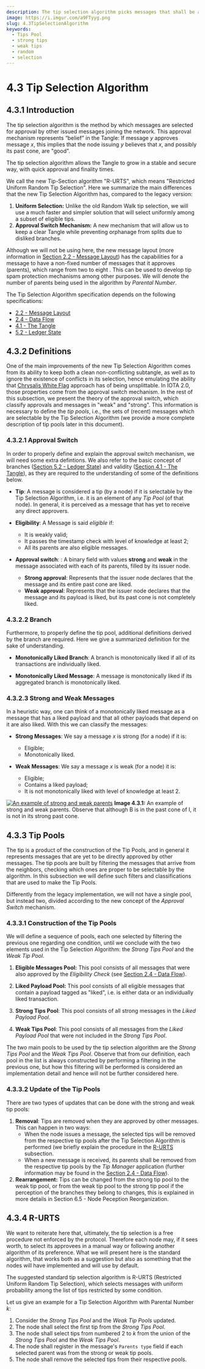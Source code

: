 ```yaml
---
description: The tip selection algorithm picks messages that shall be approved when issuing a message. It allows the Tangle to grow in a stable and secure way, with quick approval and finality times.
image: https://i.imgur.com/a9FTyyg.png
slug: 4.3TipSelectionAlgorithm
keywords:
  - Tips Pool
  - strong tips
  - weak tips
  - random
  - selection
---
```


# 4.3 Tip Selection Algorithm

## 4.3.1 Introduction

The tip selection algorithm is the method by which messages are selected for approval by other issued messages joining the network. This approval mechanism represents “belief” in the Tangle: If message $y$ approves message $x$, this implies that the node issuing $y$ believes that $x$, and possibly its past cone, are "good".

The tip selection algorithm allows the Tangle to grow in a stable and secure way, with quick approval and finality times.

We call the new Tip-Section algorithm "R-URTS", which means "Restricted Uniform Random Tip Selection". Here we summarize the main differences that the new Tip Selection Algorithm has, compared to the legacy version:

1. **Uniform Selection:** Unlike the old Random Walk tip selection, we will use a much faster and simpler solution that will select uniformly among a subset of eligible tips.
2. **Approval Switch Mechanism:** A new mechanism that will allow us to keep a clear Tangle while preventing orphanage from splits due to disliked branches.

Although we will not be using here, the new message layout (more information in [Section 2.2 - Message Layout](./2.2MessageLayout)) has the capabilities for a message to have a non-fixed number of messages that it approves (parents), which range from two to eight <!--(see [Section 4.8 - Message Creation](./4.8MessageCreation))-->. This can be used to develop tip spam protection mechanisms among other purposes. We will denote the number of parents being used in the algorithm by _Parental Number_.

The Tip Selection Algorithm specification depends on the following specifications:

- [2.2 - Message Layout](./2.2MessageLayout)
- [2.4 - Data Flow](./2.4DataFlow)
- [4.1 - The Tangle](./4.1TheTangle)
- [5.2 - Ledger State](./5.2LedgerState)

## 4.3.2 Definitions

One of the main improvements of the new Tip Selection Algorithm comes from its ability to keep both a clean non-conflicting subtangle, as well as to ignore the existence of conflicts in its selection, hence emulating the ability that [Chrysalis White Flag](https://github.com/iotaledger/protocol-rfcs/blob/master/text/0005-white-flag/0005-white-flag) approach has of being unsplittable. In IOTA 2.0, those properties come from the approval switch mechanism. In the rest of this subsection, we present the theory of the approval switch, which classify approvals and messages in "weak" and "strong". This information is necessary to define the _tip pools_, i.e., the sets of (recent) messages which are selectable by the Tip Selection Algorithm (we provide a more complete description of tip pools later in this document).

### 4.3.2.1 Approval Switch

In order to properly define and explain the approval switch mechanism, we will need some extra defintions. We also refer to the basic concept of branches ([Section 5.2 - Ledger State](./5.2LedgerState)) and validity ([Section 4.1 - The Tangle](./4.1TheTangle)), as they are required to the understanding of some of the definitions below.

- **Tip**: A message is considered a tip (by a node) if it is selectable by the Tip Selection Algorithm, i.e. it is an element of any _Tip Pool_ (of that node). In general, it is perceived as a message that has yet to receive any direct approvers.
- **Eligibility**: A Message is said _eligible_ if:

  - It is weakly valid;
  - It passes the timestamp check with level of knowledge at least 2;
  - All its parents are also eligible messages.

- **Approval switch**: : A binary field with values **strong** and **weak** in the message associated with each of its parents, filled by its issuer node.
  - **Strong approval**: Represents that the issuer node declares that the message and its entire past cone are liked.
  - **Weak approval**: Represents that the issuer node declares that the message and its payload is liked, but its past cone is not completely liked.

### 4.3.2.2 Branch

Furthermore, to properly define the tip pool, additional definitions derived by the branch are required. Here we give a summarized definition for the sake of understanding.

- **Monotonically Liked Branch**: A branch is monotonically liked if all of its transactions are individually liked.

- **Monotonically Liked Message**: A message is monotonically liked if its aggregated branch is monotonically liked.

### 4.3.2.3 Strong and Weak Messages

In a heuristic way, one can think of a monotonically liked message as a message that has a liked payload and that all other payloads that depend on it are also liked.
With this we can classify the messages:

- **Strong Messages**: We say a message $x$ is strong (for a node) if it is:

  - Eligible;
  - Monotonically liked.

- **Weak Messages**: We say a message $x$ is weak (for a node) it is:
  - Eligible;
  - Contains a liked payload;
  - It is not monotonically liked with level of knowledge at least 2.

[![An example of strong and weak parents](https://i.imgur.com/a9FTyyg.png)](https://i.imgur.com/a9FTyyg.png)
**Image 4.3.1:** An example of strong and weak parents. Observe that although B is in the past cone of I, it is not in its strong past cone.

## 4.3.3 Tip Pools

The tip is a product of the construction of the Tip Pools, and in general it represents messages that are yet to be directly approved by other messages. The tip pools are built by filtering the messages that arrive from the neighbors, checking which ones are proper to be selectable by the algorithm. In this subsection we will define such filters and classifications that are used to make the Tip Pools.

Differently from the legacy implementation, we will not have a single pool, but instead two, divided according to the new concept of the _Approval Switch_ mechanism.

### 4.3.3.1 Construction of the Tip Pools

We will define a sequence of pools, each one selected by filtering the previous one regarding one condition, until we conclude with the two elements used in the Tip Selection Algorithm: the _Strong Tips Pool_ and the _Weak Tip Pool_.

1. **Eligible Messages Pool:** This pool consists of all messages that were also approved by the _Eligibility Check_ (see [Section 2.4 - Data Flow](./2.4DataFlow)).

2. **Liked Payload Pool:** This pool consists of all eligible messages that contain a payload tagged as "liked", i.e. is either data or an individually liked transaction.

3. **Strong Tips Pool**: This pool consists of all strong messages in the _Liked Payload Pool_.

4. **Weak Tips Pool**: This pool consists of all messages from the _Liked Payload Pool_ that were not included in the _Strong Tips Pool_.

The two main pools to be used by the tip selection algorithm are the _Strong Tips Pool_ and the _Weak Tips Pool_. Observe that from our definition, each pool in the list is always constructed by performing a filtering in the previous one, but how this filtering will be performed is considered an implementation detail and hence will not be further considered here.

### 4.3.3.2 Update of the Tip Pools

There are two types of updates that can be done with the strong and weak tip pools:

1. **Removal**: Tips are removed when they are approved by other messages. This can happen in two ways:
   - When the node issues a message, the selected tips will be removed from the respective tip pools after the Tip Selection Algorithm is performed (we briefly explain the procedure in the [R-URTS](#R-URTS) subsection<!--, further information may be found in the [Section 4.8 - Message Creation](./4.8MessageCreation))-->.
   - When a new message is received, its parents shall be removed from the respective tip pools by the _Tip Manager_ application (further information may be found in the [Section 2.4 - Data Flow](./2.4DataFlow)).
2. **Rearrangement:** Tips can be changed from the strong tip pool to the weak tip pool, or from the weak tip pool to the strong tip pool if the perception of the branches they belong to changes, this is explained in more details in Section 6.5 - Node Peception Reorganization.

<!--
## Parental Number
To attach a new transaction to the Tangle, the algorithm needs to select and approve  between two and eight previous messages among a list of tips.
This defined a new variable, represented by $k$, that we will call the *Parental Number*.
The variation on the number of approvals (two to eight)  is there to counteract tip spam during low-congestion periods: A higher number of approvals can merge easier the spammer eligible messages with the tangle, keeping it growing in a healthy way. The standard parental number, $k_0$, is defined as two approvals and used on periods without tips spams.
The detection and increase in parental number is individual per node, so the whole network does not need to achieve any kind of consensus on this and even if one attacker artificially changes the perception of nodes about spam, it does not creates any harm to the node itself (aside from a low impact on performance), and hence, in the network as a whole.
### Tip Spam Detection
As part of its standard routines, a node needs to run periodically a spam detection routine `TipSpamDetection`, that will with certain confidence detects if a tip spam is happening and give the appropriate boolean response.
A positive response from `TipSpamDetection` updates the associated counter metadata `TipSpamAge`, that checks for how many consecutive tests the spam has persisted, while a null answer from it will set  `TipSpamAge`.  Finally, `TipSpamDetection` will update the parental number according to the current value of `TipSpamAge`.
[PLACEHOLDER FOR ROUTINE PSEUDO-ALGORITHM]
-->

## 4.3.4 R-URTS

We want to reiterate here that, ultimately, the tip selection is a free procedure not enforced by the protocol. Therefore each node may, if it sees worth, to select its approvees in a manual way or following another algorithm of its preference. What we will present here is the standard algorithm, that works both as a suggestion but also as something that the nodes will have implemented and will use by default. <!--Another discussion about this may be found in [Game Theory](#Game-Theory). -->

The suggested standard tip selection algorithm is R-URTS (Restricted Uniform Random Tip Selection), which selects messages with uniform probability among the list of tips restricted by some condition.

Let us give an example for a Tip Selection Algorithm with Parental Number $k$:

1. Consider the _Strong Tips Pool_ and the _Weak Tip Pools_ updated.
2. The node shall select the first tip from the _Strong Tips Pool_.
3. The node shall select tips from numbered $2$ to $k$ from the union of the _Strong Tips Pool_ and the _Weak Tips Pool_.
4. The node shall register in the message's `Parents type` field if each selected parent was from the strong or weak tip pools.
5. The node shall remove the selected tips from their respective pools.

<!-- #### Pseudo Algorithm -->

<!-- ### Game Theory -->
